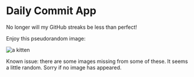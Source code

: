 Daily Commit App
================
No longer will my GitHub streaks be less than perfect!

Enjoy this pseudorandom image:

![a kitten](http://placekitten.com/500/400 "a kitten")

Known issue: there are some images missing from some of these. It seems a little random. Sorry if no image has appeared.